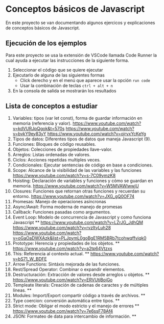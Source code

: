 # Conceptos básicos de Javascript

En este proyecto se van documentando algunos ejercicos y explicaciones de conceptos básicos de Javascript.

## Ejecución de los ejemplos

Para este proyecto se usa la extensión de VSCode llamada Code Runner la cual ayuda a ejecutar las instrucciones de la siguiente forma.

1. Seleccionar el código que se quiere ejecutar
2. Ejecutarlo de alguna de las siguientes formas
    - Click derecho y en el menú que aparece usar la opción `run code`
    - Usar la combinación de teclas `ctrl + alt + n`
3. En la consola de salida se mostrarán los resultados

## Lista de conceptos a estudiar

1. Variables: tipos (var let const), forma de guardar información en memoria (referencia y valor).
   https://www.youtube.com/watch?v=kdVURJpQgok&t=570s
   https://www.youtube.com/watch?v=bvkY9ey83yY
   https://www.youtube.com/watch?v=ojrvxYcKeYg
2. Tipos de datos: Diferentes tipos de datos que maneja Javascript (9).
3. Funciones: Bloques de código reusables.
4. Objetos: Colecciones de propiedades llave-valor.
5. Arreglos: Listas ordenadas de valores.
6. Ciclos: Acciones repetidas multiples veces.
7. Condicionales: Ejecutar sentencias de código en base a condiciones.
8. Scope: Alcance de la visibilidad de las variables y las funciones
   https://www.youtube.com/watch?v=s-7C09ymzK8
9. Hoisting: Declaración de variables y funciones y cómo se guardan en memoria.
   https://www.youtube.com/watch?v=W5MVAWlwwjU
10. Closures: Funciones que retornan otras funciones y recuerdan su entorno.
    https://www.youtube.com/watch?v=JXG_gQ0OF74
11. Promesas: Manejo de operaciones asíncronas
12. Async/Await: Forma moderna de manejo de promesas
13. Callback: Funciones pasadas como argumentos.
14. Event Loop: Modelo de concurrencia de Javascript y como funciona Javascript \*\*
    https://www.youtube.com/watch?v=LZrJG_JdhQM
    https://www.youtube.com/watch?v=rvzItyLuh28
    https://www.youtube.com/watch?v=oGaOaDWXAzk&list=PLJpymL0goBgE1RM5BRb7tcohwqffviqk0
15. Prototype: Herencia y propiedades de los objetos. \*\*
    https://www.youtube.com/watch?v=a2tp64Vtzxs
16. This: Referencia al contexto actual. \*\*
    https://www.youtube.com/watch?v=bS71_W_BDFE
17. Arrow Functions: Sintáxis mejorada de las funciones.
18. Rest/Spread Operator: Combinar o expandir elementos.
19. Destructuración: Extracción de valores desde arreglos u objetos. \*\*
    https://www.youtube.com/watch?v=ERVUtjBojGo
20. Templeate literals: Creación de cadenas de caractes y de múltiples líneas. \*\*
21. Modules: Import/Export compartir código a través de archivos. \*\*
22. Type coercion: conversión automática entre tipos. \*\*
23. Strict mode: Obligar el modo estricto y el manejo de errores \*\*
    https://www.youtube.com/watch?v=7e6ssF78Af4
24. JSON: Formateo de data para intercambio de información. \*\*
